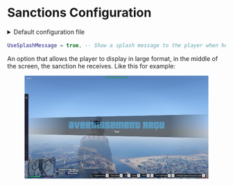 # Sanctions Configuration

<details>

<summary>Default configuration file</summary>

```lua
SANCTIONS = {
	UseSplashMessage = true, -- Show a splash message to the player when he receives a sanction (warn or commend)
}
```

</details>

```lua
UseSplashMessage = true, -- Show a splash message to the player when he receives a sanction (warn or commend)
```

An option that allows the player to display in large format, in the middle of the screen, the sanction he receives. Like this for example:

<figure><img src="../../../../.gitbook/assets/image (46).png" alt=""><figcaption></figcaption></figure>
